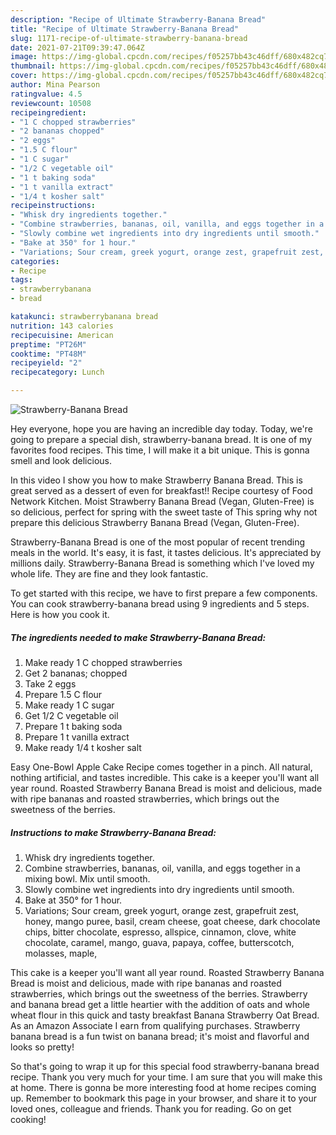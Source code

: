 ```yaml
---
description: "Recipe of Ultimate Strawberry-Banana Bread"
title: "Recipe of Ultimate Strawberry-Banana Bread"
slug: 1171-recipe-of-ultimate-strawberry-banana-bread
date: 2021-07-21T09:39:47.064Z
image: https://img-global.cpcdn.com/recipes/f05257bb43c46dff/680x482cq70/strawberry-banana-bread-recipe-main-photo.jpg
thumbnail: https://img-global.cpcdn.com/recipes/f05257bb43c46dff/680x482cq70/strawberry-banana-bread-recipe-main-photo.jpg
cover: https://img-global.cpcdn.com/recipes/f05257bb43c46dff/680x482cq70/strawberry-banana-bread-recipe-main-photo.jpg
author: Mina Pearson
ratingvalue: 4.5
reviewcount: 10508
recipeingredient:
- "1 C chopped strawberries"
- "2 bananas chopped"
- "2 eggs"
- "1.5 C flour"
- "1 C sugar"
- "1/2 C vegetable oil"
- "1 t baking soda"
- "1 t vanilla extract"
- "1/4 t kosher salt"
recipeinstructions:
- "Whisk dry ingredients together."
- "Combine strawberries, bananas, oil, vanilla, and eggs together in a mixing bowl. Mix until smooth."
- "Slowly combine wet ingredients into dry ingredients until smooth."
- "Bake at 350° for 1 hour."
- "Variations; Sour cream, greek yogurt, orange zest, grapefruit zest, honey, mango puree, basil, cream cheese, goat cheese, dark chocolate chips, bitter chocolate, espresso, allspice, cinnamon, clove, white chocolate, caramel, mango, guava, papaya, coffee, butterscotch, molasses, maple,"
categories:
- Recipe
tags:
- strawberrybanana
- bread

katakunci: strawberrybanana bread 
nutrition: 143 calories
recipecuisine: American
preptime: "PT26M"
cooktime: "PT48M"
recipeyield: "2"
recipecategory: Lunch

---
```



![Strawberry-Banana Bread](https://img-global.cpcdn.com/recipes/f05257bb43c46dff/680x482cq70/strawberry-banana-bread-recipe-main-photo.jpg)

Hey everyone, hope you are having an incredible day today. Today, we're going to prepare a special dish, strawberry-banana bread. It is one of my favorites food recipes. This time, I will make it a bit unique. This is gonna smell and look delicious.

In this video I show you how to make Strawberry Banana Bread. This is great served as a dessert of even for breakfast!! Recipe courtesy of Food Network Kitchen. Moist Strawberry Banana Bread (Vegan, Gluten-Free) is so delicious, perfect for spring with the sweet taste of This spring why not prepare this delicious Strawberry Banana Bread (Vegan, Gluten-Free).

Strawberry-Banana Bread is one of the most popular of recent trending meals in the world. It's easy, it is fast, it tastes delicious. It's appreciated by millions daily. Strawberry-Banana Bread is something which I've loved my whole life. They are fine and they look fantastic.


To get started with this recipe, we have to first prepare a few components. You can cook strawberry-banana bread using 9 ingredients and 5 steps. Here is how you cook it.

<!--inarticleads1-->

##### The ingredients needed to make Strawberry-Banana Bread:

1. Make ready 1 C chopped strawberries
1. Get 2 bananas; chopped
1. Take 2 eggs
1. Prepare 1.5 C flour
1. Make ready 1 C sugar
1. Get 1/2 C vegetable oil
1. Prepare 1 t baking soda
1. Prepare 1 t vanilla extract
1. Make ready 1/4 t kosher salt


Easy One-Bowl Apple Cake Recipe comes together in a pinch. All natural, nothing artificial, and tastes incredible. This cake is a keeper you&#39;ll want all year round. Roasted Strawberry Banana Bread is moist and delicious, made with ripe bananas and roasted strawberries, which brings out the sweetness of the berries. 

<!--inarticleads2-->

##### Instructions to make Strawberry-Banana Bread:

1. Whisk dry ingredients together.
1. Combine strawberries, bananas, oil, vanilla, and eggs together in a mixing bowl. Mix until smooth.
1. Slowly combine wet ingredients into dry ingredients until smooth.
1. Bake at 350° for 1 hour.
1. Variations; Sour cream, greek yogurt, orange zest, grapefruit zest, honey, mango puree, basil, cream cheese, goat cheese, dark chocolate chips, bitter chocolate, espresso, allspice, cinnamon, clove, white chocolate, caramel, mango, guava, papaya, coffee, butterscotch, molasses, maple,


This cake is a keeper you&#39;ll want all year round. Roasted Strawberry Banana Bread is moist and delicious, made with ripe bananas and roasted strawberries, which brings out the sweetness of the berries. Strawberry and banana bread get a little heartier with the addition of oats and whole wheat flour in this quick and tasty breakfast Banana Strawberry Oat Bread. As an Amazon Associate I earn from qualifying purchases. Strawberry banana bread is a fun twist on banana bread; it&#39;s moist and flavorful and looks so pretty! 

So that's going to wrap it up for this special food strawberry-banana bread recipe. Thank you very much for your time. I am sure that you will make this at home. There is gonna be more interesting food at home recipes coming up. Remember to bookmark this page in your browser, and share it to your loved ones, colleague and friends. Thank you for reading. Go on get cooking!

